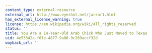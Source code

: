 ```yaml
---
content_type: external-resource
external_url: http://www.eyeshot.net/jarrar1.html
has_external_license_warning: true
license: https://en.wikipedia.org/wiki/All_rights_reserved
status: ''
title: You Are a 14-Year-Old Arab Chick Who Just Moved to Texas
uid: 4e53342a-f0fe-4877-9a86-9c289accf32d
wayback_url: ''
---
```


